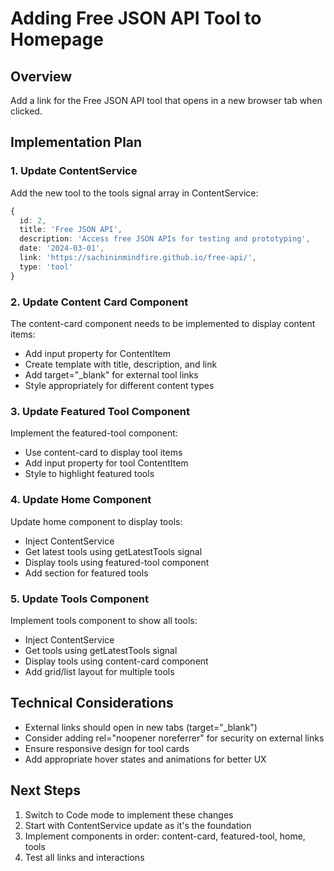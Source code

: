 # Adding Free JSON API Tool to Homepage

## Overview
Add a link for the Free JSON API tool that opens in a new browser tab when clicked.

## Implementation Plan

### 1. Update ContentService
Add the new tool to the tools signal array in ContentService:
```typescript
{
  id: 2,
  title: 'Free JSON API',
  description: 'Access free JSON APIs for testing and prototyping',
  date: '2024-03-01',
  link: 'https://sachininmindfire.github.io/free-api/',
  type: 'tool'
}
```

### 2. Update Content Card Component
The content-card component needs to be implemented to display content items:
- Add input property for ContentItem
- Create template with title, description, and link
- Add target="_blank" for external tool links
- Style appropriately for different content types

### 3. Update Featured Tool Component
Implement the featured-tool component:
- Use content-card to display tool items
- Add input property for tool ContentItem
- Style to highlight featured tools

### 4. Update Home Component
Update home component to display tools:
- Inject ContentService
- Get latest tools using getLatestTools signal
- Display tools using featured-tool component
- Add section for featured tools

### 5. Update Tools Component
Implement tools component to show all tools:
- Inject ContentService
- Get tools using getLatestTools signal
- Display tools using content-card component
- Add grid/list layout for multiple tools

## Technical Considerations
- External links should open in new tabs (target="_blank")
- Consider adding rel="noopener noreferrer" for security on external links
- Ensure responsive design for tool cards
- Add appropriate hover states and animations for better UX

## Next Steps
1. Switch to Code mode to implement these changes
2. Start with ContentService update as it's the foundation
3. Implement components in order: content-card, featured-tool, home, tools
4. Test all links and interactions